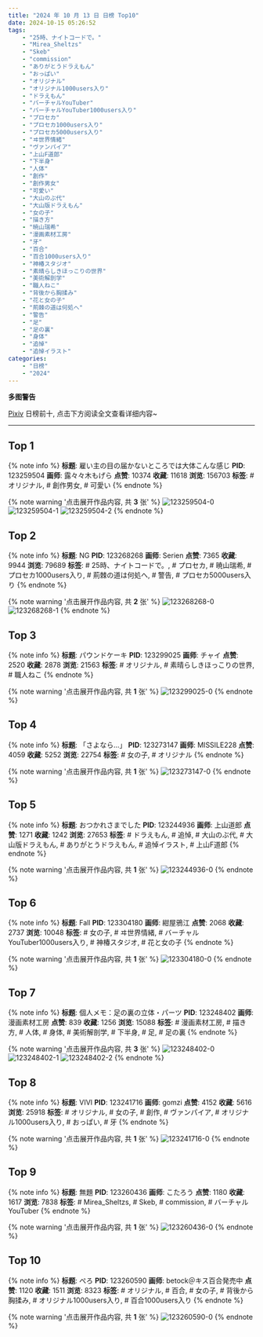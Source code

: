 ```yaml
---
title: "2024 年 10 月 13 日 日榜 Top10"
date: 2024-10-15 05:26:52
tags:
    - "25時、ナイトコードで。"
    - "Mirea_Sheltzs"
    - "Skeb"
    - "commission"
    - "ありがとうドラえもん"
    - "おっぱい"
    - "オリジナル"
    - "オリジナル1000users入り"
    - "ドラえもん"
    - "バーチャルYouTuber"
    - "バーチャルYouTuber1000users入り"
    - "プロセカ"
    - "プロセカ1000users入り"
    - "プロセカ5000users入り"
    - "ヰ世界情緒"
    - "ヴァンパイア"
    - "上山F道郎"
    - "下半身"
    - "人体"
    - "創作"
    - "創作男女"
    - "可愛い"
    - "大山のぶ代"
    - "大山版ドラえもん"
    - "女の子"
    - "描き方"
    - "暁山瑞希"
    - "漫画素材工房"
    - "牙"
    - "百合"
    - "百合1000users入り"
    - "神椿スタジオ"
    - "素晴らしきほっこりの世界"
    - "美術解剖学"
    - "職人ねこ"
    - "背後から胸揉み"
    - "花と女の子"
    - "荊棘の道は何処へ"
    - "警告"
    - "足"
    - "足の裏"
    - "身体"
    - "追悼"
    - "追悼イラスト"
categories:
    - "日榜"
    - "2024"
---
```


<i class="fa fa-triangle-exclamation"></i>**多图警告**<i class="fa fa-triangle-exclamation"></i>

[Pixiv](https://www.pixiv.net/) 日榜前十, 点击下方阅读全文查看详细内容~

<!-- more -->

---

## Top 1

{% note info %}
**标题**: 雇い主の目の届かないところでは大体こんな感じ
**PID**: 123259504 **画师**: 露々々木もげら
**点赞**: 10374 **收藏**: 11618 **浏览**: 156703
**标签**: # オリジナル, # 創作男女, # 可愛い
{% endnote %}

{% note warning '点击展开作品内容, 共 **3** 张' %}
![123259504-0](https://i.pixiv.re/img-original/img/2024/10/12/16/38/42/123259504_p0.jpg)
![123259504-1](https://i.pixiv.re/img-original/img/2024/10/12/16/38/42/123259504_p1.jpg)
![123259504-2](https://i.pixiv.re/img-original/img/2024/10/12/16/38/42/123259504_p2.jpg)
{% endnote %}

## Top 2

{% note info %}
**标题**: NG
**PID**: 123268268 **画师**: Serien
**点赞**: 7365 **收藏**: 9944 **浏览**: 79689
**标签**: # 25時、ナイトコードで。, # プロセカ, # 暁山瑞希, # プロセカ1000users入り, # 荊棘の道は何処へ, # 警告, # プロセカ5000users入り
{% endnote %}

{% note warning '点击展开作品内容, 共 **2** 张' %}
![123268268-0](https://i.pixiv.re/img-original/img/2024/10/12/21/42/53/123268268_p0.jpg)
![123268268-1](https://i.pixiv.re/img-original/img/2024/10/12/21/42/53/123268268_p1.jpg)
{% endnote %}

## Top 3

{% note info %}
**标题**: パウンドケーキ
**PID**: 123299025 **画师**: チャイ
**点赞**: 2520 **收藏**: 2878 **浏览**: 21563
**标签**: # オリジナル, # 素晴らしきほっこりの世界, # 職人ねこ
{% endnote %}

{% note warning '点击展开作品内容, 共 **1** 张' %}
![123299025-0](https://i.pixiv.re/img-original/img/2024/10/13/20/30/02/123299025_p0.png)
{% endnote %}

## Top 4

{% note info %}
**标题**: 「さよなら…」
**PID**: 123273147 **画师**: MISSILE228
**点赞**: 4059 **收藏**: 5252 **浏览**: 22754
**标签**: # 女の子, # オリジナル
{% endnote %}

{% note warning '点击展开作品内容, 共 **1** 张' %}
![123273147-0](https://i.pixiv.re/img-original/img/2024/10/13/00/00/31/123273147_p0.jpg)
{% endnote %}

## Top 5

{% note info %}
**标题**: おつかれさまでした
**PID**: 123244936 **画师**: 上山道郎
**点赞**: 1271 **收藏**: 1242 **浏览**: 27653
**标签**: # ドラえもん, # 追悼, # 大山のぶ代, # 大山版ドラえもん, # ありがとうドラえもん, # 追悼イラスト, # 上山F道郎
{% endnote %}

{% note warning '点击展开作品内容, 共 **1** 张' %}
![123244936-0](https://i.pixiv.re/img-original/img/2024/10/12/01/41/22/123244936_p0.jpg)
{% endnote %}

## Top 6

{% note info %}
**标题**: Fall
**PID**: 123304180 **画师**: 紺屋鴉江
**点赞**: 2068 **收藏**: 2737 **浏览**: 10048
**标签**: # 女の子, # ヰ世界情緒, # バーチャルYouTuber1000users入り, # 神椿スタジオ, # 花と女の子
{% endnote %}

{% note warning '点击展开作品内容, 共 **1** 张' %}
![123304180-0](https://i.pixiv.re/img-original/img/2024/10/13/22/45/09/123304180_p0.jpg)
{% endnote %}

## Top 7

{% note info %}
**标题**: 個人メモ：足の裏の立体・パーツ
**PID**: 123248402 **画师**: 漫画素材工房
**点赞**: 839 **收藏**: 1256 **浏览**: 15088
**标签**: # 漫画素材工房, # 描き方, # 人体, # 身体, # 美術解剖学, # 下半身, # 足, # 足の裏
{% endnote %}

{% note warning '点击展开作品内容, 共 **3** 张' %}
![123248402-0](https://i.pixiv.re/img-original/img/2024/10/12/06/00/11/123248402_p0.jpg)
![123248402-1](https://i.pixiv.re/img-original/img/2024/10/12/06/00/11/123248402_p1.jpg)
![123248402-2](https://i.pixiv.re/img-original/img/2024/10/12/06/00/11/123248402_p2.jpg)
{% endnote %}

## Top 8

{% note info %}
**标题**: VIVI
**PID**: 123241716 **画师**: gomzi
**点赞**: 4152 **收藏**: 5616 **浏览**: 25918
**标签**: # オリジナル, # 女の子, # 創作, # ヴァンパイア, # オリジナル1000users入り, # おっぱい, # 牙
{% endnote %}

{% note warning '点击展开作品内容, 共 **1** 张' %}
![123241716-0](https://i.pixiv.re/img-original/img/2024/10/12/00/00/12/123241716_p0.jpg)
{% endnote %}

## Top 9

{% note info %}
**标题**: 無題
**PID**: 123260436 **画师**: こたろう
**点赞**: 1180 **收藏**: 1617 **浏览**: 7838
**标签**: # Mirea_Sheltzs, # Skeb, # commission, # バーチャルYouTuber
{% endnote %}

{% note warning '点击展开作品内容, 共 **1** 张' %}
![123260436-0](https://i.pixiv.re/img-original/img/2024/10/12/17/22/05/123260436_p0.png)
{% endnote %}

## Top 10

{% note info %}
**标题**: ぺろ
**PID**: 123260590 **画师**: betock＠キス百合発売中
**点赞**: 1120 **收藏**: 1511 **浏览**: 8323
**标签**: # オリジナル, # 百合, # 女の子, # 背後から胸揉み, # オリジナル1000users入り, # 百合1000users入り
{% endnote %}

{% note warning '点击展开作品内容, 共 **1** 张' %}
![123260590-0](https://i.pixiv.re/img-original/img/2024/10/12/17/28/37/123260590_p0.jpg)
{% endnote %}
